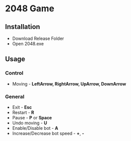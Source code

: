 # 2048 Game

## Installation
- Download Release Folder
- Open 2048.exe

## Usage
### Control
- Moving - **LeftArrow, RightArrow, UpArrow, DownArrow**

### General
- Exit - **Esc**
- Restart - **R**
- Pause - **P** or **Space**
- Undo moving - **U**
- Enable/Disable bot - **A**
- Increase/Decrease bot speed - **+**, **-**
